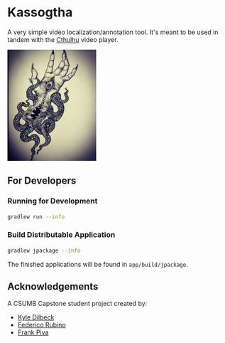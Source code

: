 # Kassogtha  


A very simple video localization/annotation tool. It's meant to be used in tandem with the [Cthulhu](https://github.com/mbari-media-management/cthulhu) video player.

<img src="app/src/main/resources/kassogthaLogo.jpg" alt="drawing" width="200"/>


## For Developers

### Running for Development

```bash
gradlew run --info
```

### Build Distributable Application

```bash
gradlew jpackage --info
```

The finished applications will be found in `app/build/jpackage`.


## Acknowledgements

A CSUMB Capstone student project created by:

- [Kyle Dilbeck](https://github.com/XYIAN) 
- [Federico Rubino](https://github.com/FedericoRubino)  
- [Frank Piva](https://github.com/frankpiva)
